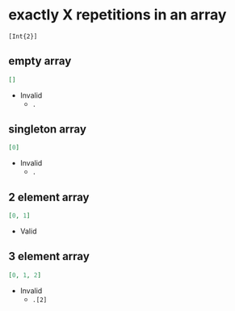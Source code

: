 # exactly X repetitions in an array  
```jsbp
[Int{2}]
```

## empty array
```json
[]
```
+ Invalid
    - `.`

## singleton array
```json
[0]
```
+ Invalid
    - `.`

## 2 element array
```json
[0, 1]
```
+ Valid

## 3 element array
```json
[0, 1, 2]
```
+ Invalid
    - `.[2]`